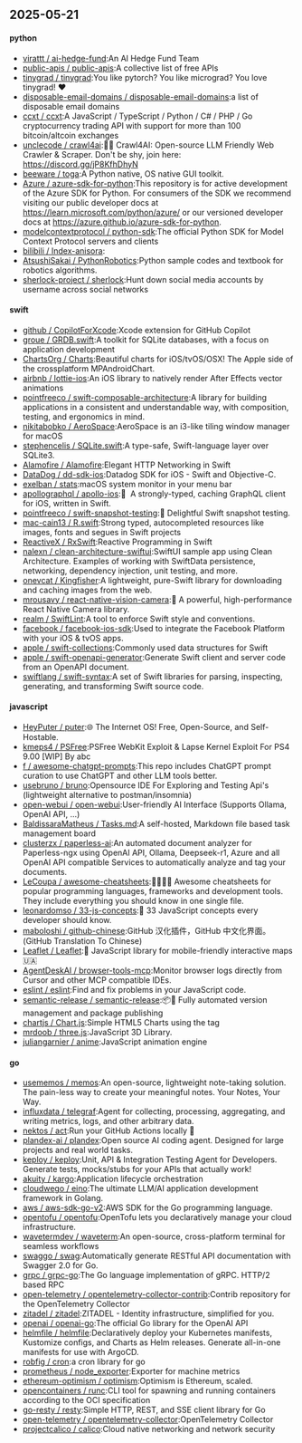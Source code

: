 ## 2025-05-21

#### python
* [virattt / ai-hedge-fund](https://github.com/virattt/ai-hedge-fund):An AI Hedge Fund Team
* [public-apis / public-apis](https://github.com/public-apis/public-apis):A collective list of free APIs
* [tinygrad / tinygrad](https://github.com/tinygrad/tinygrad):You like pytorch? You like micrograd? You love tinygrad! ❤️
* [disposable-email-domains / disposable-email-domains](https://github.com/disposable-email-domains/disposable-email-domains):a list of disposable email domains
* [ccxt / ccxt](https://github.com/ccxt/ccxt):A JavaScript / TypeScript / Python / C# / PHP / Go cryptocurrency trading API with support for more than 100 bitcoin/altcoin exchanges
* [unclecode / crawl4ai](https://github.com/unclecode/crawl4ai):🚀🤖 Crawl4AI: Open-source LLM Friendly Web Crawler & Scraper. Don't be shy, join here: https://discord.gg/jP8KfhDhyN
* [beeware / toga](https://github.com/beeware/toga):A Python native, OS native GUI toolkit.
* [Azure / azure-sdk-for-python](https://github.com/Azure/azure-sdk-for-python):This repository is for active development of the Azure SDK for Python. For consumers of the SDK we recommend visiting our public developer docs at https://learn.microsoft.com/python/azure/ or our versioned developer docs at https://azure.github.io/azure-sdk-for-python.
* [modelcontextprotocol / python-sdk](https://github.com/modelcontextprotocol/python-sdk):The official Python SDK for Model Context Protocol servers and clients
* [bilibili / Index-anisora](https://github.com/bilibili/Index-anisora):
* [AtsushiSakai / PythonRobotics](https://github.com/AtsushiSakai/PythonRobotics):Python sample codes and textbook for robotics algorithms.
* [sherlock-project / sherlock](https://github.com/sherlock-project/sherlock):Hunt down social media accounts by username across social networks

#### swift
* [github / CopilotForXcode](https://github.com/github/CopilotForXcode):Xcode extension for GitHub Copilot
* [groue / GRDB.swift](https://github.com/groue/GRDB.swift):A toolkit for SQLite databases, with a focus on application development
* [ChartsOrg / Charts](https://github.com/ChartsOrg/Charts):Beautiful charts for iOS/tvOS/OSX! The Apple side of the crossplatform MPAndroidChart.
* [airbnb / lottie-ios](https://github.com/airbnb/lottie-ios):An iOS library to natively render After Effects vector animations
* [pointfreeco / swift-composable-architecture](https://github.com/pointfreeco/swift-composable-architecture):A library for building applications in a consistent and understandable way, with composition, testing, and ergonomics in mind.
* [nikitabobko / AeroSpace](https://github.com/nikitabobko/AeroSpace):AeroSpace is an i3-like tiling window manager for macOS
* [stephencelis / SQLite.swift](https://github.com/stephencelis/SQLite.swift):A type-safe, Swift-language layer over SQLite3.
* [Alamofire / Alamofire](https://github.com/Alamofire/Alamofire):Elegant HTTP Networking in Swift
* [DataDog / dd-sdk-ios](https://github.com/DataDog/dd-sdk-ios):Datadog SDK for iOS - Swift and Objective-C.
* [exelban / stats](https://github.com/exelban/stats):macOS system monitor in your menu bar
* [apollographql / apollo-ios](https://github.com/apollographql/apollo-ios):📱  A strongly-typed, caching GraphQL client for iOS, written in Swift.
* [pointfreeco / swift-snapshot-testing](https://github.com/pointfreeco/swift-snapshot-testing):📸 Delightful Swift snapshot testing.
* [mac-cain13 / R.swift](https://github.com/mac-cain13/R.swift):Strong typed, autocompleted resources like images, fonts and segues in Swift projects
* [ReactiveX / RxSwift](https://github.com/ReactiveX/RxSwift):Reactive Programming in Swift
* [nalexn / clean-architecture-swiftui](https://github.com/nalexn/clean-architecture-swiftui):SwiftUI sample app using Clean Architecture. Examples of working with SwiftData persistence, networking, dependency injection, unit testing, and more.
* [onevcat / Kingfisher](https://github.com/onevcat/Kingfisher):A lightweight, pure-Swift library for downloading and caching images from the web.
* [mrousavy / react-native-vision-camera](https://github.com/mrousavy/react-native-vision-camera):📸 A powerful, high-performance React Native Camera library.
* [realm / SwiftLint](https://github.com/realm/SwiftLint):A tool to enforce Swift style and conventions.
* [facebook / facebook-ios-sdk](https://github.com/facebook/facebook-ios-sdk):Used to integrate the Facebook Platform with your iOS & tvOS apps.
* [apple / swift-collections](https://github.com/apple/swift-collections):Commonly used data structures for Swift
* [apple / swift-openapi-generator](https://github.com/apple/swift-openapi-generator):Generate Swift client and server code from an OpenAPI document.
* [swiftlang / swift-syntax](https://github.com/swiftlang/swift-syntax):A set of Swift libraries for parsing, inspecting, generating, and transforming Swift source code.

#### javascript
* [HeyPuter / puter](https://github.com/HeyPuter/puter):🌐 The Internet OS! Free, Open-Source, and Self-Hostable.
* [kmeps4 / PSFree](https://github.com/kmeps4/PSFree):PSFree WebKit Exploit & Lapse Kernel Exploit For PS4 9.00 [WIP] By abc
* [f / awesome-chatgpt-prompts](https://github.com/f/awesome-chatgpt-prompts):This repo includes ChatGPT prompt curation to use ChatGPT and other LLM tools better.
* [usebruno / bruno](https://github.com/usebruno/bruno):Opensource IDE For Exploring and Testing Api's (lightweight alternative to postman/insomnia)
* [open-webui / open-webui](https://github.com/open-webui/open-webui):User-friendly AI Interface (Supports Ollama, OpenAI API, ...)
* [BaldissaraMatheus / Tasks.md](https://github.com/BaldissaraMatheus/Tasks.md):A self-hosted, Markdown file based task management board
* [clusterzx / paperless-ai](https://github.com/clusterzx/paperless-ai):An automated document analyzer for Paperless-ngx using OpenAI API, Ollama, Deepseek-r1, Azure and all OpenAI API compatible Services to automatically analyze and tag your documents.
* [LeCoupa / awesome-cheatsheets](https://github.com/LeCoupa/awesome-cheatsheets):👩‍💻👨‍💻 Awesome cheatsheets for popular programming languages, frameworks and development tools. They include everything you should know in one single file.
* [leonardomso / 33-js-concepts](https://github.com/leonardomso/33-js-concepts):📜 33 JavaScript concepts every developer should know.
* [maboloshi / github-chinese](https://github.com/maboloshi/github-chinese):GitHub 汉化插件，GitHub 中文化界面。 (GitHub Translation To Chinese)
* [Leaflet / Leaflet](https://github.com/Leaflet/Leaflet):🍃 JavaScript library for mobile-friendly interactive maps 🇺🇦
* [AgentDeskAI / browser-tools-mcp](https://github.com/AgentDeskAI/browser-tools-mcp):Monitor browser logs directly from Cursor and other MCP compatible IDEs.
* [eslint / eslint](https://github.com/eslint/eslint):Find and fix problems in your JavaScript code.
* [semantic-release / semantic-release](https://github.com/semantic-release/semantic-release):📦🚀 Fully automated version management and package publishing
* [chartjs / Chart.js](https://github.com/chartjs/Chart.js):Simple HTML5 Charts using the <canvas> tag
* [mrdoob / three.js](https://github.com/mrdoob/three.js):JavaScript 3D Library.
* [juliangarnier / anime](https://github.com/juliangarnier/anime):JavaScript animation engine

#### go
* [usememos / memos](https://github.com/usememos/memos):An open-source, lightweight note-taking solution. The pain-less way to create your meaningful notes. Your Notes, Your Way.
* [influxdata / telegraf](https://github.com/influxdata/telegraf):Agent for collecting, processing, aggregating, and writing metrics, logs, and other arbitrary data.
* [nektos / act](https://github.com/nektos/act):Run your GitHub Actions locally 🚀
* [plandex-ai / plandex](https://github.com/plandex-ai/plandex):Open source AI coding agent. Designed for large projects and real world tasks.
* [keploy / keploy](https://github.com/keploy/keploy):Unit, API & Integration Testing Agent for Developers. Generate tests, mocks/stubs for your APIs that actually work!
* [akuity / kargo](https://github.com/akuity/kargo):Application lifecycle orchestration
* [cloudwego / eino](https://github.com/cloudwego/eino):The ultimate LLM/AI application development framework in Golang.
* [aws / aws-sdk-go-v2](https://github.com/aws/aws-sdk-go-v2):AWS SDK for the Go programming language.
* [opentofu / opentofu](https://github.com/opentofu/opentofu):OpenTofu lets you declaratively manage your cloud infrastructure.
* [wavetermdev / waveterm](https://github.com/wavetermdev/waveterm):An open-source, cross-platform terminal for seamless workflows
* [swaggo / swag](https://github.com/swaggo/swag):Automatically generate RESTful API documentation with Swagger 2.0 for Go.
* [grpc / grpc-go](https://github.com/grpc/grpc-go):The Go language implementation of gRPC. HTTP/2 based RPC
* [open-telemetry / opentelemetry-collector-contrib](https://github.com/open-telemetry/opentelemetry-collector-contrib):Contrib repository for the OpenTelemetry Collector
* [zitadel / zitadel](https://github.com/zitadel/zitadel):ZITADEL - Identity infrastructure, simplified for you.
* [openai / openai-go](https://github.com/openai/openai-go):The official Go library for the OpenAI API
* [helmfile / helmfile](https://github.com/helmfile/helmfile):Declaratively deploy your Kubernetes manifests, Kustomize configs, and Charts as Helm releases. Generate all-in-one manifests for use with ArgoCD.
* [robfig / cron](https://github.com/robfig/cron):a cron library for go
* [prometheus / node_exporter](https://github.com/prometheus/node_exporter):Exporter for machine metrics
* [ethereum-optimism / optimism](https://github.com/ethereum-optimism/optimism):Optimism is Ethereum, scaled.
* [opencontainers / runc](https://github.com/opencontainers/runc):CLI tool for spawning and running containers according to the OCI specification
* [go-resty / resty](https://github.com/go-resty/resty):Simple HTTP, REST, and SSE client library for Go
* [open-telemetry / opentelemetry-collector](https://github.com/open-telemetry/opentelemetry-collector):OpenTelemetry Collector
* [projectcalico / calico](https://github.com/projectcalico/calico):Cloud native networking and network security
